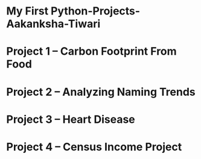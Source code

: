 # My First Python-Projects-Aakanksha-Tiwari
# Project 1 – Carbon Footprint From Food
# Project 2 – Analyzing Naming Trends
# Project 3 – Heart Disease
# Project 4 – Census Income Project

